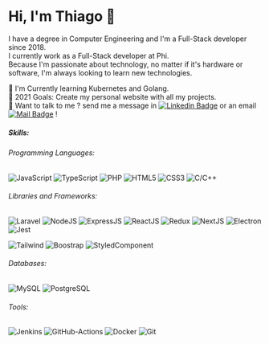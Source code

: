 # Hi, I'm Thiago 👋

I have a degree in Computer Engineering and I'm a Full-Stack developer since 2018.  
I currently work as a Full-Stack developer at Phi.  
Because I'm passionate about technology, no matter if it's hardware or software, I'm always looking to learn new technologies.  

🌱 I'm Currently learning Kubernetes and Golang.  
🥅 2021 Goals: Create my personal website with all my projects.  
💬 Want to talk to me ? send me a message in [![Linkedin Badge](https://img.shields.io/badge/-LinkedIn-0A66C2?style=flat&logo=Linkedin&logoColor=white&link=https://www.linkedin.com/in/thiagotms/)](https://www.linkedin.com/in/thiagotms/) or an email [![Mail Badge](https://img.shields.io/badge/-Mail-EA4335?style=flat&logo=Gmail&logoColor=white&link=mailto:thiagomsales@hotmail.com)](mailto:thiagomsales@hotmail.com) !

##### Skills:
###### Programming Languages:
 ![JavaScript](https://img.shields.io/badge/-JavaScript-F7DF1E?logo=javascript&logoColor=white&style=flat) ![TypeScript](https://img.shields.io/badge/-TypeScript-3178C6?logo=typescript&logoColor=white&style=flat) ![PHP](https://img.shields.io/badge/-PHP-777BB4?logo=php&logoColor=white&style=flat) ![HTML5](https://img.shields.io/badge/-HTML5-E34F26?logo=html5&logoColor=white&style=flat) ![CSS3](https://img.shields.io/badge/-CSS3-1572B6?logo=CSS3&logoColor=white&style=flat) ![C/C++](https://img.shields.io/badge/-C/C++-00599C?logo=c&logoColor=white&style=flat)

###### Libraries and Frameworks:
![Laravel](https://img.shields.io/badge/-Laravel-FF2D20?logo=laravel&logoColor=white&style=flat) ![NodeJS](https://img.shields.io/badge/-NodeJS-339933?logo=node.js&logoColor=white&style=flat) ![ExpressJS](https://img.shields.io/badge/-ExpressJS-000000?logo=express&logoColor=white&style=flat) ![ReactJS](https://img.shields.io/badge/-ReactJS-61dafb?logo=react&logoColor=white&style=flat) ![Redux](https://img.shields.io/badge/-Redux-764ABC?logo=redux&logoColor=white&style=flat) ![NextJS](https://img.shields.io/badge/-NextJS-000000?logo=next.js&logoColor=white&style=flat)  ![Electron](https://img.shields.io/badge/-Electron-47848F?logo=electron&logoColor=white&style=flat) ![Jest](https://img.shields.io/badge/-Jest-C21325?logo=jest&logoColor=white&style=flat)

![Tailwind](https://img.shields.io/badge/-Tailwind-38B2AC?logo=tailwind-css&logoColor=white&style=flat) ![Boostrap](https://img.shields.io/badge/-Boostrap-7952B3?logo=bootstrap&logoColor=white&style=flat) ![StyledComponent](https://img.shields.io/badge/-Styled%20Components-DB7093?logo=styled-components&logoColor=white&style=flat)
###### Databases:
![MySQL](https://img.shields.io/badge/-MySQL-4479A1?logo=mysql&logoColor=white&style=flat) ![PostgreSQL](https://img.shields.io/badge/-PostgreSQL-336791?logo=postgresql&logoColor=white&style=flat)
###### Tools:
![Jenkins](https://img.shields.io/badge/-Jenkins-D24939?logo=jenkins&logoColor=white&style=flat) ![GitHub-Actions](https://img.shields.io/badge/-GitHub%20Actions-2088FF?logo=GitHub-Actions&logoColor=white&style=flat) ![Docker](https://img.shields.io/badge/-Docker-2496ED?logo=docker&logoColor=white&style=flat) ![Git](https://img.shields.io/badge/-Git-F05032?logo=git&logoColor=white&style=flat)
